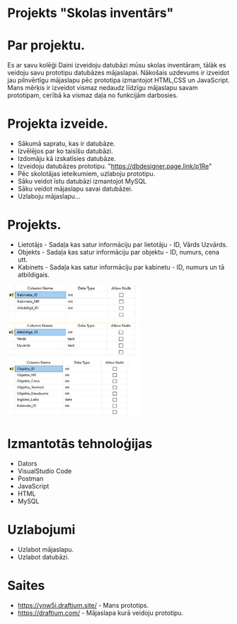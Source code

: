 # Projekts "Skolas inventārs"

# Par projektu.
Es ar savu kolēģi Daini izveidoju datubāzi mūsu skolas inventāram, tālāk es veidoju savu prototipu datubāzes mājaslapai. Nākošais uzdevums ir izveidot jau pilnvērtīgu mājaslapu pēc prototipa izmantojot HTML,CSS un JavaScript. Mans mērķis ir izveidot vismaz nedaudz līdzīgu mājaslapu savam prototipam, cerībā ka vismaz daļa no funkcijām darbosies.

# Projekta izveide.
* Sākumā sapratu, kas ir datubāze.
* Izvēlējos par ko taisīšu datubāzi.
* Izdomāju kā izskatīsies datubāze.
* Izveidoju datubāzes prototipu. "https://dbdesigner.page.link/p1Re"
* Pēc skolotājas ieteikumiem, uzlaboju prototipu.
* Sāku veidot īstu datubāzi izmantojot MySQL 
* Sāku veidot mājaslapu savai datubāzei.
* Uzlaboju mājaslapu...

# Projekts.
* Lietotājs - Sadaļa kas satur informāciju par lietotāju - ID, Vārds Uzvārds.
* Objekts - Sadaļa kas satur informāciju par objektu - ID, numurs, cena utt.
* Kabinets - Sadaļa kas satur informāciju par kabinetu -  ID, numurs un tā atbildigais.
<img src="https://github.com/LasmanisR/SPVDatabase/blob/master/Images/DATUBAZE.png" alt="" width="300" height="300">

# Izmantotās tehnoloģijas
* Dators
* VisualStudio Code
* Postman
* JavaScript
* HTML
* MySQL

# Uzlabojumi
* Uzlabot mājaslapu.
* Uzlabot datubāzi.

# Saites
- https://ynw5i.draftium.site/ - Mans prototips.
- https://draftium.com/ - Mājaslapa kurā veidoju prototipu.
